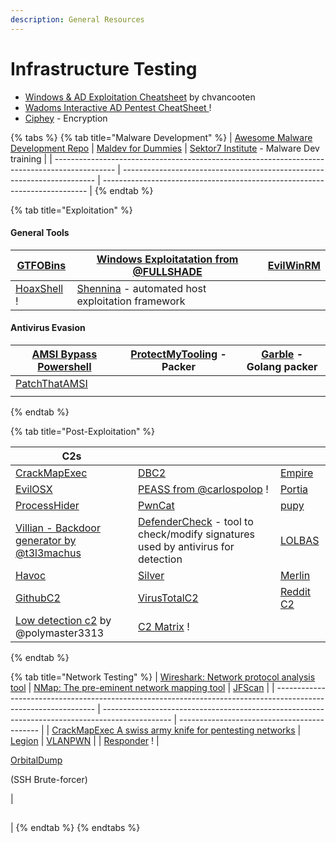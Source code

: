 ```yaml
---
description: General Resources
---
```


# Infrastructure Testing

* [Windows & AD Exploitation Cheatsheet](https://casvancooten.com/posts/2020/11/windows-active-directory-exploitation-cheat-sheet-and-command-reference/) by chvancooten
* [Wadoms Interactive AD Pentest CheatSheet ](https://wadcoms.github.io/)!
* [Ciphey](https://github.com/Ciphey/Ciphey) - Encryption

{% tabs %}
{% tab title="Malware Development" %}
| [Awesome Malware Development Repo](https://github.com/rootkit-io/awesome-malware-development) | [Maldev for Dummies](https://github.com/chvancooten/maldev-for-dummies) | [Sektor7 Institute](https://institute.sektor7.net/) - Malware Dev training |
| --------------------------------------------------------------------------------------------- | ----------------------------------------------------------------------- | -------------------------------------------------------------------------- |
{% endtab %}

{% tab title="Exploitation" %}
#### General Tools

| [GTFOBins](https://github.com/GTFOBins/GTFOBins.github.io) | [Windows Exploitatation from @FULLSHADE](https://github.com/FULLSHADE/WindowsExploitationResources) | [EvilWinRM](https://github.com/Hackplayers/evil-winrm) |
| ---------------------------------------------------------- | --------------------------------------------------------------------------------------------------- | ------------------------------------------------------ |
| [HoaxShell](https://github.com/t3l3machus/hoaxshell) !     | [Shennina](https://github.com/mazen160/shennina) - automated host exploitation framework            |                                                        |

#### Antivirus Evasion

| [AMSI Bypass Powershell](https://github.com/S3cur3Th1sSh1t/Amsi-Bypass-Powershell) | [ProtectMyTooling](https://github.com/mgeeky/ProtectMyTooling) - Packer | [Garble](https://github.com/burrowers/garble) - Golang packer |
| ---------------------------------------------------------------------------------- | ----------------------------------------------------------------------- | ------------------------------------------------------------- |
| [PatchThatAMSI](https://github.com/D1rkMtr/PatchThatAMSI)                          |                                                                         |                                                               |
|                                                                                    |                                                                         |                                                               |
{% endtab %}

{% tab title="Post-Exploitation" %}


| C2s                                                                                  |                                                                                                                                  |                                                      |
| ------------------------------------------------------------------------------------ | -------------------------------------------------------------------------------------------------------------------------------- | ---------------------------------------------------- |
| [CrackMapExec](https://github.com/byt3bl33d3r/CrackMapExec/)                         | [DBC2](https://github.com/Arno0x/DBC2/)                                                                                          | [Empire](https://github.com/EmpireProject/Empire/)   |
| [EvilOSX](https://github.com/Marten4n6/EvilOSX/)                                     | [PEASS from @carlospolop](https://github.com/carlospolop/PEASS-ng) !                                                             | [Portia](https://github.com/milo2012/portia)         |
| [ProcessHider](https://github.com/M00nRise/ProcessHider/)                            | [PwnCat](https://github.com/calebstewart/pwncat)                                                                                 | [pupy](https://github.com/n1nj4sec/pupy)             |
| [Villian - Backdoor generator by @t3l3machus](https://github.com/t3l3machus/Villain) | [DefenderCheck](https://github.com/matterpreter/DefenderCheck) - tool to check/modify signatures used by antivirus for detection | [LOLBAS](https://lolbas-project.github.io/)          |
| [Havoc](https://github.com/HavocFramework/Havoc)                                     | [Silver](https://github.com/BishopFox/sliver/wiki/HTTP\(S\)-C2)                                                                  | [Merlin](https://github.com/Ne0nd0g/merlin)          |
| [GithubC2](https://github.com/D1rkMtr/githubC2)                                      | [VirusTotalC2](https://github.com/D1rkMtr/VirusTotalC2)                                                                          | [Reddit C2](https://github.com/kleiton0x00/RedditC2) |
| [Low detection c2](https://github.com/polymaster3313/PolyMalware) by @polymaster3313 | [C2 Matrix](https://docs.google.com/spreadsheets/d/1b4mUxa6cDQuTV2BPC6aA-GR4zGZi0ooPYtBe4IgPsSc/edit#gid=0) !                    |                                                      |
{% endtab %}

{% tab title="Network Testing" %}
| [Wireshark: Network protocol analysis tool](https://www.wireshark.org/#download)                                | [NMap: The pre-eminent network mapping tool](https://nmap.org/download)                         | [JFScan](https://github.com/nullt3r/jfscan) |
| --------------------------------------------------------------------------------------------------------------- | ----------------------------------------------------------------------------------------------- | ------------------------------------------- |
| [CrackMapExec A swiss army knife for pentesting networks](https://github.com/Porchetta-Industries/CrackMapExec) | [Legion](https://github.com/GoVanguard/legion)                                                  | [VLANPWN](https://github.com/in9uz/VLANPWN) |
| [Responder](https://github.com/lgandx/Responder) !                                                              | <p><a href="https://github.com/k4yt3x/orbitaldump">OrbitalDump</a></p><p>(SSH Brute-forcer)</p> | <h2></h2>                                   |
{% endtab %}
{% endtabs %}

